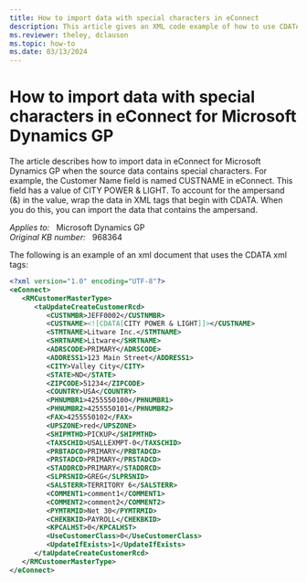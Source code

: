 ```yaml
---
title: How to import data with special characters in eConnect
description: This article gives an XML code example of how to use CDATA in the eConnect schema for Microsoft Dynamics GP to integrate special characters.
ms.reviewer: theley, dclauson
ms.topic: how-to
ms.date: 03/13/2024
---
```

# How to import data with special characters in eConnect for Microsoft Dynamics GP

The article describes how to import data in eConnect for Microsoft Dynamics GP when the source data contains special characters. For example, the Customer Name field is named CUSTNAME in eConnect. This field has a value of CITY POWER & LIGHT. To account for the ampersand (&) in the value, wrap the data in XML tags that begin with CDATA. When you do this, you can import the data that contains the ampersand.

_Applies to:_ &nbsp; Microsoft Dynamics GP  
_Original KB number:_ &nbsp; 968364

The following is an example of an xml document that uses the CDATA xml tags:

```xml
<?xml version="1.0" encoding="UTF-8"?>
<eConnect>
   <RMCustomerMasterType>
      <taUpdateCreateCustomerRcd>
         <CUSTNMBR>JEFF0002</CUSTNMBR>
         <CUSTNAME><![CDATA[CITY POWER & LIGHT]]></CUSTNAME>
         <STMTNAME>Litware Inc.</STMTNAME>
         <SHRTNAME>Litware</SHRTNAME>
         <ADRSCODE>PRIMARY</ADRSCODE>
         <ADDRESS1>123 Main Street</ADDRESS1>
         <CITY>Valley City</CITY>
         <STATE>ND</STATE>
         <ZIPCODE>51234</ZIPCODE>
         <COUNTRY>USA</COUNTRY>
         <PHNUMBR1>4255550100</PHNUMBR1>
         <PHNUMBR2>4255550101</PHNUMBR2>
         <FAX>4255550102</FAX>
         <UPSZONE>red</UPSZONE>
         <SHIPMTHD>PICKUP</SHIPMTHD>
         <TAXSCHID>USALLEXMPT-0</TAXSCHID>
         <PRBTADCD>PRIMARY</PRBTADCD>
         <PRSTADCD>PRIMARY</PRSTADCD>
         <STADDRCD>PRIMARY</STADDRCD>
         <SLPRSNID>GREG</SLPRSNID>
         <SALSTERR>TERRITORY 6</SALSTERR>
         <COMMENT1>comment1</COMMENT1>
         <COMMENT2>comment2</COMMENT2>
         <PYMTRMID>Net 30</PYMTRMID>
         <CHEKBKID>PAYROLL</CHEKBKID>
         <KPCALHST>0</KPCALHST>
         <UseCustomerClass>0</UseCustomerClass>
         <UpdateIfExists>1</UpdateIfExists>
      </taUpdateCreateCustomerRcd>
   </RMCustomerMasterType>
</eConnect>
```
